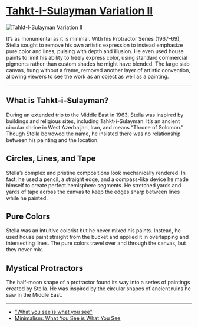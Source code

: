 # [Tahkt-I-Sulayman Variation II](http://artsmia.github.io/griot/#/o/1704)
![Tahkt-I-Sulayman Variation II](http://api.artsmia.org/images/1704/large.jpg)

It’s as monumental as it is minimal. With his Protractor Series (1967–69), Stella sought to remove his own artistic expression to instead emphasize pure color and lines, pulsing with depth and illusion. He even used house paints to limit his ability to freely express color, using standard commercial pigments rather than custom shades he might have blended. The large slab canvas, hung without a frame, removed another layer of artistic convention, allowing viewers to see the work as an object as well as a painting.

---

## What is Tahkt-i-Sulayman?

During an extended trip to the Middle East in 1963, Stella was inspired by buildings and religious sites, including Tahkt-i-Sulayman. It’s an ancient circular shrine in West Azerbaijan, Iran, and means “Throne of Solomon.” Though Stella borrowed the name, he insisted there was no relationship between his painting and the location.

## Circles, Lines, and Tape

Stella’s complex and pristine compositions look mechanically rendered. In fact, he used a pencil, a straight edge, and a compass-like device he made himself to create perfect hemisphere segments. He stretched yards and yards of tape across the canvas to keep the edges sharp between lines while he painted.

## Pure Colors

Stella was an intuitive colorist but he never mixed his paints. Instead, he used house paint straight from the bucket and applied it in overlapping and intersecting lines. The pure colors travel over and through the canvas, but they never mix.

## Mystical Protractors

The half-moon shape of a protractor found its way into a series of paintings created by Stella. He was inspired by the circular shapes of ancient ruins he saw in the Middle East.

---

* ["What you see is what you see"](../stories/what-you-see-is-what-you-see.md)
* [Minimalism: What You See is What You See](../stories/minimalism-what-you-see-is-what-you-see.md)
